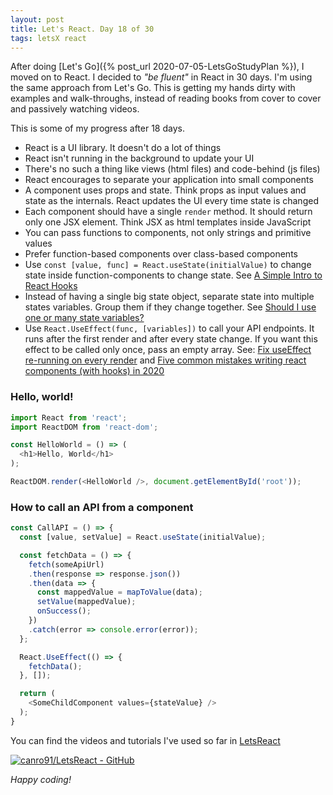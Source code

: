 ```yaml
---
layout: post
title: Let's React. Day 18 of 30
tags: letsX react
---
```


After doing [Let's Go]({% post_url 2020-07-05-LetsGoStudyPlan %}), I moved on to React. I decided to _"be fluent"_ in React in 30 days. I'm using the same approach from Let's Go. This is getting my hands dirty with examples and walk-throughs, instead of reading books from cover to cover and passively watching videos.

This is some of my progress after 18 days.

* React is a UI library. It doesn't do a lot of things
* React isn't running in the background to update your UI
* There's no such a thing like views (html files) and code-behind (js files)
* React encourages to separate your application into small components
* A component uses props and state. Think props as input values and state as the internals. React updates the UI every time state is changed
* Each component should have a single `render` method. It should return only one JSX element. Think JSX as html templates inside JavaScript
* You can pass functions to components, not only strings and primitive values
* Prefer function-based components over class-based components
* Use `const [value, func] = React.useState(initialValue)` to change state inside function-components to change state. See [A Simple Intro to React Hooks](https://daveceddia.com/intro-to-hooks/)
* Instead of having a single big state object, separate state into multiple states variables. Group them if they change together. See [Should I use one or many state variables?](https://reactjs.org/docs/hooks-faq.html#should-i-use-one-or-many-state-variables)
* Use `React.UseEffect(func, [variables])` to call your API endpoints. It runs after the first render and after every state change. If you want this effect to be called only once, pass an empty array. See: [Fix useEffect re-running on every render](https://daveceddia.com/useeffect-triggers-every-change) and [Five common mistakes writing react components (with hooks) in 2020](https://www.lorenzweiss.de/common_mistakes_react_hooks/)

### Hello, world!

```javascript
import React from 'react';
import ReactDOM from 'react-dom';

const HelloWorld = () => (
  <h1>Hello, World</h1>
);

ReactDOM.render(<HelloWorld />, document.getElementById('root'));
```

### How to call an API from a component

```javascript
const CallAPI = () => {
  const [value, setValue] = React.useState(initialValue);

  const fetchData = () => {
    fetch(someApiUrl)
    .then(response => response.json())
    .then(data => {
      const mappedValue = mapToValue(data);
      setValue(mappedValue);
      onSuccess();
    })
    .catch(error => console.error(error));
  };

  React.UseEffect(() => {
    fetchData();
  }, []);

  return (
    <SomeChildComponent values={stateValue} />
  );
}
```

You can find the videos and tutorials I've used so far in [LetsReact](https://github.com/canro91/LetsReact)

[![canro91/LetsReact - GitHub](https://gh-card.dev/repos/canro91/LetsReact.svg)](https://github.com/canro91/LetsReact)

_Happy coding!_
